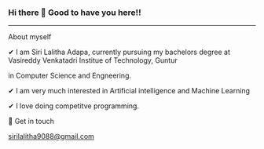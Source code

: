 ###                Hi there 👋 Good to have you here!!
--------------------------------------------------------------------------
 About myself

✔ I am Siri Lalitha Adapa, currently pursuing my bachelors degree at Vasireddy Venkatadri Institue of Technology, Guntur 

in Computer Science and Engneering.

✔ I am very much interested in Artificial intelligence and Machine Learning

✔ I love doing competitve programming. 

💬 Get in touch

sirilalitha9088@gmail.com




<!--
**sirilalithaadapa/SiriLalithaAdapa** is a ✨ _special_ ✨ repository because its `README.md` (this file) appears on your GitHub profile.










